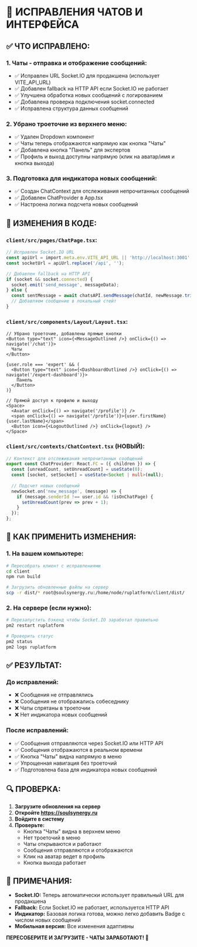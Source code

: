 # 💬 ИСПРАВЛЕНИЯ ЧАТОВ И ИНТЕРФЕЙСА

## ✅ ЧТО ИСПРАВЛЕНО:

### 1. **Чаты - отправка и отображение сообщений:**
- ✅ Исправлен URL Socket.IO для продакшена (использует VITE_API_URL)
- ✅ Добавлен fallback на HTTP API если Socket.IO не работает
- ✅ Улучшена обработка новых сообщений с логированием
- ✅ Добавлена проверка подключения socket.connected
- ✅ Исправлена структура данных сообщений

### 2. **Убрано троеточие из верхнего меню:**
- ✅ Удален Dropdown компонент
- ✅ Чаты теперь отображаются напрямую как кнопка "Чаты"
- ✅ Добавлена кнопка "Панель" для экспертов
- ✅ Профиль и выход доступны напрямую (клик на аватар/имя и кнопка выхода)

### 3. **Подготовка для индикатора новых сообщений:**
- ✅ Создан ChatContext для отслеживания непрочитанных сообщений
- ✅ Добавлен ChatProvider в App.tsx
- ✅ Настроена логика подсчета новых сообщений

## 🔧 ИЗМЕНЕНИЯ В КОДЕ:

### `client/src/pages/ChatPage.tsx`:
```typescript
// Исправлен Socket.IO URL
const apiUrl = import.meta.env.VITE_API_URL || 'http://localhost:3001';
const socketUrl = apiUrl.replace('/api', '');

// Добавлен fallback на HTTP API
if (socket && socket.connected) {
  socket.emit('send_message', messageData);
} else {
  const sentMessage = await chatsAPI.sendMessage(chatId, newMessage.trim());
  // Добавляем сообщение в локальный стейт
}
```

### `client/src/components/Layout/Layout.tsx`:
```tsx
// Убрано троеточие, добавлены прямые кнопки
<Button type="text" icon={<MessageOutlined />} onClick={() => navigate('/chat')}>
  Чаты
</Button>

{user.role === 'expert' && (
  <Button type="text" icon={<DashboardOutlined />} onClick={() => navigate('/expert-dashboard')}>
    Панель
  </Button>
)}

// Прямой доступ к профилю и выходу
<Space>
  <Avatar onClick={() => navigate('/profile')} />
  <span onClick={() => navigate('/profile')}>{user.firstName} {user.lastName}</span>
  <Button icon={<LogoutOutlined />} onClick={logout} />
</Space>
```

### `client/src/contexts/ChatContext.tsx` (НОВЫЙ):
```typescript
// Контекст для отслеживания непрочитанных сообщений
export const ChatProvider: React.FC = ({ children }) => {
  const [unreadCount, setUnreadCount] = useState(0);
  const [socket, setSocket] = useState<Socket | null>(null);
  
  // Подсчет новых сообщений
  newSocket.on('new_message', (message) => {
    if (message.senderId !== user.id && !isOnChatPage) {
      setUnreadCount(prev => prev + 1);
    }
  });
};
```

## 🚀 КАК ПРИМЕНИТЬ ИЗМЕНЕНИЯ:

### 1. **На вашем компьютере:**

```bash
# Пересобрать клиент с исправлениями
cd client
npm run build

# Загрузить обновленные файлы на сервер
scp -r dist/* root@soulsynergy.ru:/home/node/ruplatform/client/dist/
```

### 2. **На сервере (если нужно):**

```bash
# Перезапустить бэкенд чтобы Socket.IO заработал правильно
pm2 restart ruplatform

# Проверить статус
pm2 status
pm2 logs ruplatform
```

## ✅ РЕЗУЛЬТАТ:

### **До исправлений:**
- ❌ Сообщения не отправлялись
- ❌ Сообщения не отображались собеседнику
- ❌ Чаты спрятаны в троеточии
- ❌ Нет индикатора новых сообщений

### **После исправлений:**
- ✅ Сообщения отправляются через Socket.IO или HTTP API
- ✅ Сообщения отображаются в реальном времени
- ✅ Кнопка "Чаты" видна напрямую в меню
- ✅ Упрощенная навигация без троеточий
- ✅ Подготовлена база для индикатора новых сообщений

## 🔍 ПРОВЕРКА:

1. **Загрузите обновления на сервер**
2. **Откройте https://soulsynergy.ru**
3. **Войдите в систему**
4. **Проверьте:**
   - Кнопка "Чаты" видна в верхнем меню
   - Нет троеточий в меню
   - Чаты открываются и работают
   - Сообщения отправляются и отображаются
   - Клик на аватар ведет в профиль
   - Кнопка выхода работает

## 📝 ПРИМЕЧАНИЯ:

- **Socket.IO:** Теперь автоматически использует правильный URL для продакшена
- **Fallback:** Если Socket.IO не работает, используется HTTP API
- **Индикатор:** Базовая логика готова, можно легко добавить Badge с числом новых сообщений
- **Мобильная версия:** Все изменения адаптивны

**ПЕРЕСОБЕРИТЕ И ЗАГРУЗИТЕ - ЧАТЫ ЗАРАБОТАЮТ! 💬**

